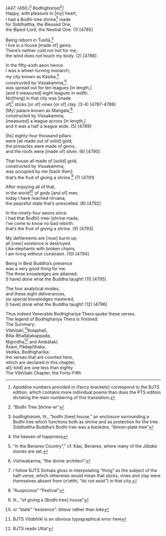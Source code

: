 *\[447. {450.}*[^1] *Bodhighariya*[^2]*\]*  
Happy, with pleasure in \[my\] heart,  
I had a Bodhi-tree shrine[^3] made  
for Siddhattha, the Blessed One,  
the Biped-Lord, the Neutral One. (1) \[4785\]

Being reborn in Tusitā,[^4]  
I live in a house \[made of\] gems.  
There’s neither cold nor hot for me;  
the wind does not touch my body. (2) \[4786\]

In the fifty-sixth aeon hence  
I was a wheel-turning monarch;  
my city known as Kāsika,[^5]  
constructed by Vissakamma,[^6]  
was spread out for ten leagues \[in length,\]  
\[and it measured\] eight leagues in width.  
No\[thing\] in that city was \[made  
of\][^7] sticks \[or of\] vines \[or of\] clay. (3-4) \[4787-4788\]  
\[My\] palace known as Maṅgala,[^8]  
constructed by Vissakamma,  
\[measured\] a league across \[in length,\]  
and it was a half a league wide. (5) \[4789\]

\[Its\] eighty-four thousand pillars  
were \[all made out of solid\] gold;  
the pinnacles were made of gems,  
and the roofs were \[made of\] silver. (6) \[4790\]

That house all made of \[solid\] gold,  
constructed by Vissakamma,  
was occupied by me \[back then\]:  
that’s the fruit of giving a shrine.[^9] (7) \[4791\]

After enjoying all of that,  
in the world[^10] of gods \[and of\] men,  
today I have reached nirvana,  
the peaceful state that’s unexcelled. (8) \[4792\]

In the ninety-four aeons since  
I had that Bodhi\[-tree-\]shrine made,  
I’ve come to know no bad rebirth:  
that’s the fruit of giving a shrine. (9) \[4793\]

My defilements are \[now\] burnt up;  
all \[new\] existence is destroyed.  
Like elephants with broken chains,  
I am living without constraint. (10) \[4794\]

Being in Best Buddha’s presence  
was a very good thing for me.  
The three knowledges are attained;  
\[I have\] done what the Buddha taught! (11) \[4795\]

The four analytical modes,  
and these eight deliverances,  
six special knowledges mastered,  
\[I have\] done what the Buddha taught! (12) \[4796\]

Thus indeed Venerable Bodhighariya Thera spoke these verses.  
The legend of Bodhighariya Thera is finished.  
The Summary:  
Vibhīṭakī,[^11]Kolaphalī,  
Billa-Bhallāṭakappada,  
Nigrodha[^12] and Ambāṭakī,  
Āsanī, Pādapīṭhaka,  
Vedika, Bodhigharika:  
the verses that are counted here,  
which are declared in this chapter,  
all\[-told\] are one less than eighty.  
The Vibhīṭaki Chapter, the Forty-Fifth  
[^1]: *Apadāna* numbers provided in {fancy brackets} correspond to the
    BJTS edition, which contains more individual poems than does the PTS
    edition dictating the main numbering of this translation.  
[^2]: “Bodhi Tree Shrine-er”  
[^3]: *bodhigharam,* lit., “bodhi \[tree\] house,” an enclosure
    surrounding a Bodhi tree which functions both as shrine and as
    protection for the tree. Siddhattha Buddha’s Bodhi tree was a
    *kaṇikāra,* “dinner-plate tree”  
[^4]: the heaven of happiness  
[^5]: “in the Benares Country”,” cf. Kāsi, Benares, where many of the
    *Jātaka* stories are set.  
[^6]: Vishwakarma, “the divine architect”  
[^7]: I follow BJTS Sinhala gloss in interpolating “thing” as the
    subject of the half-verse, which otherwise would mean that sticks,
    vines and clay were themselves absent from (*n’atthi*, “do not
    exist”) in that city.  
[^8]: “Auspicious” “Festival”  
[^9]: lit., “of giving a \[Bodhi tree\] house”  
[^10]: or “state” “existence”: *bhave* rather than *loke*  
[^11]: BJTS *Viṭabhīkī* is an obvious typographical error here  
[^12]: BJTS reads Uttal’

